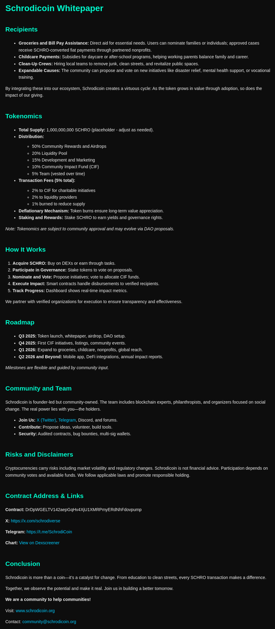 <!DOCTYPE html>
<html lang="en">
<head>
  <meta charset="UTF-8" />
  <meta name="viewport" content="width=device-width, initial-scale=1.0"/>
  <title>Schrodicoin Whitepaper</title>
  <link href="https://fonts.googleapis.com/css2?family=Orbitron:wght@600&display=swap" rel="stylesheet">
  <style>
    body {
      font-family: 'Orbitron', sans-serif;
      background-color: #0d0d0d;
      color: #f1f1f1;
      line-height: 1.6;
      padding: 40px;
      max-width: 900px;
      margin: auto;
    }
    h1, h2, h3 {
      color: #00ffcc;
    }
    a {
      color: #00ccff;
      text-decoration: none;
    }
    a:hover {
      text-decoration: underline;
    }
    ul {
      margin-left: 20px;
    }
    .section {
      margin-bottom: 40px;
    }
    .tokenomics ul, .how-it-works ol {
      margin-top: 10px;
    }
  </style>
</head>
<body>

  <h1>Schrodicoin Whitepaper</h1>

  <div class="section">
    <h2>Recipients</h2>
    <ul>
      <li><strong>Groceries and Bill Pay Assistance:</strong> Direct aid for essential needs. Users can nominate families or individuals; approved cases receive SCHRO-converted fiat payments through partnered nonprofits.</li>
      <li><strong>Childcare Payments:</strong> Subsidies for daycare or after-school programs, helping working parents balance family and career.</li>
      <li><strong>Clean-Up Crews:</strong> Hiring local teams to remove junk, clean streets, and revitalize public spaces.</li>
      <li><strong>Expandable Causes:</strong> The community can propose and vote on new initiatives like disaster relief, mental health support, or vocational training.</li>
    </ul>
    <p>By integrating these into our ecosystem, Schrodicoin creates a virtuous cycle: As the token grows in value through adoption, so does the impact of our giving.</p>
  </div>

  <div class="section tokenomics">
    <h2>Tokenomics</h2>
    <ul>
      <li><strong>Total Supply:</strong> 1,000,000,000 SCHRO (placeholder - adjust as needed).</li>
      <li><strong>Distribution:</strong>
        <ul>
          <li>50% Community Rewards and Airdrops</li>
          <li>20% Liquidity Pool</li>
          <li>15% Development and Marketing</li>
          <li>10% Community Impact Fund (CIF)</li>
          <li>5% Team (vested over time)</li>
        </ul>
      </li>
      <li><strong>Transaction Fees (5% total):</strong>
        <ul>
          <li>2% to CIF for charitable initiatives</li>
          <li>2% to liquidity providers</li>
          <li>1% burned to reduce supply</li>
        </ul>
      </li>
      <li><strong>Deflationary Mechanism:</strong> Token burns ensure long-term value appreciation.</li>
      <li><strong>Staking and Rewards:</strong> Stake SCHRO to earn yields and governance rights.</li>
    </ul>
    <p><em>Note: Tokenomics are subject to community approval and may evolve via DAO proposals.</em></p>
  </div>

  <div class="section how-it-works">
    <h2>How It Works</h2>
    <ol>
      <li><strong>Acquire SCHRO:</strong> Buy on DEXs or earn through tasks.</li>
      <li><strong>Participate in Governance:</strong> Stake tokens to vote on proposals.</li>
      <li><strong>Nominate and Vote:</strong> Propose initiatives; vote to allocate CIF funds.</li>
      <li><strong>Execute Impact:</strong> Smart contracts handle disbursements to verified recipients.</li>
      <li><strong>Track Progress:</strong> Dashboard shows real-time impact metrics.</li>
    </ol>
    <p>We partner with verified organizations for execution to ensure transparency and effectiveness.</p>
  </div>

  <div class="section">
    <h2>Roadmap</h2>
    <ul>
      <li><strong>Q3 2025:</strong> Token launch, whitepaper, airdrop, DAO setup.</li>
      <li><strong>Q4 2025:</strong> First CIF initiatives, listings, community events.</li>
      <li><strong>Q1 2026:</strong> Expand to groceries, childcare, nonprofits, global reach.</li>
      <li><strong>Q2 2026 and Beyond:</strong> Mobile app, DeFi integrations, annual impact reports.</li>
    </ul>
    <p><em>Milestones are flexible and guided by community input.</em></p>
  </div>

  <div class="section">
    <h2>Community and Team</h2>
    <p>Schrodicoin is founder-led but community-owned. The team includes blockchain experts, philanthropists, and organizers focused on social change. The real power lies with you—the holders.</p>
    <ul>
      <li><strong>Join Us:</strong> <a href="https://x.com/schrodiverse?s=21">X (Twitter)</a>, <a href="https://t.me/SchrodiCoin">Telegram</a>, Discord, and forums.</li>
      <li><strong>Contribute:</strong> Propose ideas, volunteer, build tools.</li>
      <li><strong>Security:</strong> Audited contracts, bug bounties, multi-sig wallets.</li>
    </ul>
  </div>

  <div class="section">
    <h2>Risks and Disclaimers</h2>
    <p>Cryptocurrencies carry risks including market volatility and regulatory changes. Schrodicoin is not financial advice. Participation depends on community votes and available funds. We follow applicable laws and promote responsible holding.</p>
  </div>

  <div class="section">
    <h2>Contract Address & Links</h2>
    <p><strong>Contract:</strong> DrDpWGELTV142aepGqHv4XjU1XMRPmyERdNhFdovpump</p>
    <p><strong>X:</strong> <a href="https://x.com/schrodiverse?s=21">https://x.com/schrodiverse</a></p>
    <p><strong>Telegram:</strong> <a href="https://t.me/SchrodiCoin">https://t.me/SchrodiCoin</a></p>
    <p><strong>Chart:</strong> <a href="https://dexscreener.com/solana/Fd7FR7Cu6hqscchd2rUTWT5fGDxZ2yF7TiGfir58wLmP">View on Dexscreener</a></p>
  </div>

  <div class="section">
    <h2>Conclusion</h2>
    <p>Schrodicoin is more than a coin—it’s a catalyst for change. From education to clean streets, every SCHRO transaction makes a difference.</p>
    <p>Together, we observe the potential and make it real. Join us in building a better tomorrow.</p>
    <p><strong>We are a community to help communities!</strong></p>
    <p>Visit: <a href="https://www.schrodicoin.org">www.schrodicoin.org</a></p>
    <p>Contact: <a href="mailto:community@schrodicoin.org">community@schrodicoin.org</a></p>
  </div>

</body>
</html>
